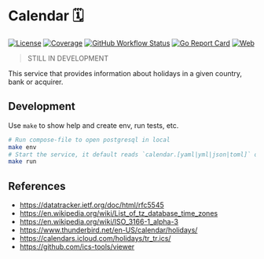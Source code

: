 # Calendar 🗓️

[![License](https://img.shields.io/github/license/worldline-go/calendar?color=blue&style=flat-square)](https://raw.githubusercontent.com/worldline-go/calendar/main/LICENSE)
[![Coverage](https://img.shields.io/sonar/coverage/worldline-go_calendar?logo=sonarcloud&server=https%3A%2F%2Fsonarcloud.io&style=flat-square)](https://sonarcloud.io/summary/overall?id=worldline-go_calendar)
[![GitHub Workflow Status](https://img.shields.io/github/actions/workflow/status/worldline-go/calendar/test.yml?branch=main&logo=github&style=flat-square&label=ci)](https://github.com/worldline-go/calendar/actions)
[![Go Report Card](https://goreportcard.com/badge/github.com/worldline-go/calendar?style=flat-square)](https://goreportcard.com/report/github.com/worldline-go/calendar)
[![Web](https://img.shields.io/badge/web-document-blueviolet?style=flat-square)](https://worldline-go.github.io/calendar/)

> STILL IN DEVELOPMENT

This service that provides information about holidays in a given country, bank or acquirer.

## Development

Use `make` to show help and create env, run tests, etc.

```sh
# Run compose-file to open postgresql in local
make env
# Start the service, it default reads `calendar.[yaml|yml|json|toml]` or use `CONFIG_FILE` env value for file path.
make run
```

## References

- https://datatracker.ietf.org/doc/html/rfc5545
- https://en.wikipedia.org/wiki/List_of_tz_database_time_zones
- https://en.wikipedia.org/wiki/ISO_3166-1_alpha-3
- https://www.thunderbird.net/en-US/calendar/holidays/
- https://calendars.icloud.com/holidays/tr_tr.ics/
- https://github.com/ics-tools/viewer
